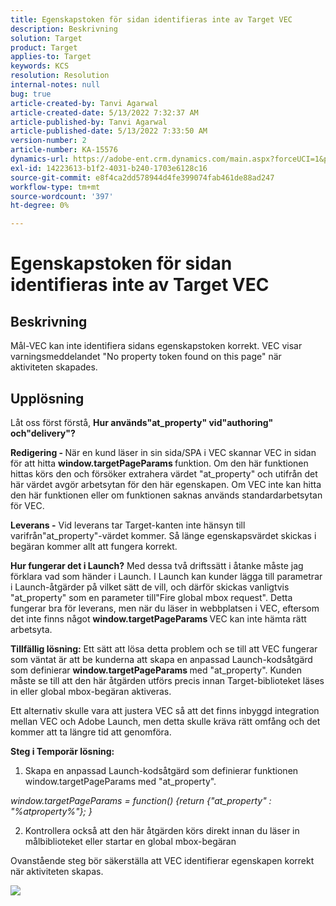 ```yaml
---
title: Egenskapstoken för sidan identifieras inte av Target VEC
description: Beskrivning
solution: Target
product: Target
applies-to: Target
keywords: KCS
resolution: Resolution
internal-notes: null
bug: true
article-created-by: Tanvi Agarwal
article-created-date: 5/13/2022 7:32:37 AM
article-published-by: Tanvi Agarwal
article-published-date: 5/13/2022 7:33:50 AM
version-number: 2
article-number: KA-15576
dynamics-url: https://adobe-ent.crm.dynamics.com/main.aspx?forceUCI=1&pagetype=entityrecord&etn=knowledgearticle&id=391ddcdb-8ed2-ec11-a7b5-00224809c27a
exl-id: 14223613-b1f2-4031-b240-1703e6128c16
source-git-commit: e8f4ca2dd578944d4fe399074fab461de88ad247
workflow-type: tm+mt
source-wordcount: '397'
ht-degree: 0%

---
```


# Egenskapstoken för sidan identifieras inte av Target VEC

## Beskrivning


Mål-VEC kan inte identifiera sidans egenskapstoken korrekt. VEC visar varningsmeddelandet &quot;No property token found on this page&quot; när aktiviteten skapades.


## Upplösning


Låt oss först förstå, <b>Hur används&quot;at_property&quot; vid&quot;authoring&quot; och&quot;delivery&quot;?</b>

<b>Redigering - </b>
När en kund läser in sin sida/SPA i VEC skannar VEC in sidan för att hitta <b>window.targetPageParams </b>funktion. Om den här funktionen hittas körs den och försöker extrahera värdet &quot;at_property&quot; och utifrån det här värdet avgör arbetsytan för den här egenskapen. Om VEC inte kan hitta den här funktionen eller om funktionen saknas används standardarbetsytan för VEC.

<b>Leverans -</b>
Vid leverans tar Target-kanten inte hänsyn till varifrån&quot;at_property&quot;-värdet kommer. Så länge egenskapsvärdet skickas i begäran kommer allt att fungera korrekt.


<b>Hur fungerar det i Launch?</b>
Med dessa två driftssätt i åtanke måste jag förklara vad som händer i Launch. I Launch kan kunder lägga till parametrar i Launch-åtgärder på vilket sätt de vill, och därför skickas vanligtvis &quot;at_property&quot; som en parameter till&quot;Fire global mbox request&quot;. Detta fungerar bra för leverans, men när du läser in webbplatsen i VEC, eftersom det inte finns något <b>window.targetPageParams </b>VEC kan inte hämta rätt arbetsyta.

<b>Tillfällig lösning:</b>
Ett sätt att lösa detta problem och se till att VEC fungerar som väntat är att be kunderna att skapa en anpassad Launch-kodsåtgärd som definierar <b>window.targetPageParams </b>med &quot;at_property&quot;. Kunden måste se till att den här åtgärden utförs precis innan Target-biblioteket läses in eller global mbox-begäran aktiveras.

Ett alternativ skulle vara att justera VEC så att det finns inbyggd integration mellan VEC och Adobe Launch, men detta skulle kräva rätt omfång och det kommer att ta längre tid att genomföra.



<b>Steg i Temporär lösning:</b>

1. Skapa en anpassad Launch-kodsåtgärd som definierar funktionen window.targetPageParams med &quot;at_property&quot;.

*window.targetPageParams = function() {return {&quot;at_property&quot; : &quot;%atproperty%&quot;}; }*

2. Kontrollera också att den här åtgärden körs direkt innan du läser in målbiblioteket eller startar en global mbox-begäran



Ovanstående steg bör säkerställa att VEC identifierar egenskapen korrekt när aktiviteten skapas.

![](http://omniture.custhelp.com/ci/inlineImage/get/3018176/a5a902ecd7ac849bb5bf0fa7e22e14e7)
